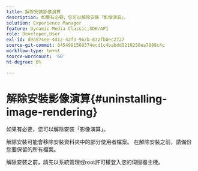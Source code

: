 ```yaml
---
title: 解除安裝影像演算
description: 如果有必要，您可以解除安裝「影像演算」。
solution: Experience Manager
feature: Dynamic Media Classic,SDK/API
role: Developer,User
exl-id: d9a874ee-4d12-42f3-962b-832fb0ec2727
source-git-commit: 8454991568374ecd1c4babdd3210250ea7988c4c
workflow-type: tm+mt
source-wordcount: '60'
ht-degree: 0%

---
```


# 解除安裝影像演算{#uninstalling-image-rendering}

如果有必要，您可以解除安裝「影像演算」。

解除安裝可能會移除安裝資料夾中的部分使用者檔案。 在解除安裝之前，請備份您要保留的所有檔案。

解除安裝之前，請先以系統管理或root許可權登入您的伺服器主機。
